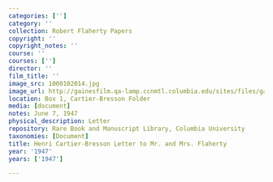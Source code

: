 ```yaml
---
categories: ['']
category: ''
collection: Robert Flaherty Papers
copyright: ''
copyright_notes: ''
course: ''
courses: ['']
director: ''
film_title: ''
image_src: 1000102014.jpg
image_url: http://gainesfilm.qa-lamp.ccnmtl.columbia.edu/sites/files/gainesfilm/images/1000102014.jpg
location: Box 1, Cartier-Bresson Folder
media: [document]
notes: June 7, 1947
physical_description: Letter
repository: Rare Book and Manuscript Library, Columbia University
taxonomies: [Document]
title: Henri Cartier-Bresson Letter to Mr. and Mrs. Flaherty
year: '1947'
years: ['1947']

---
```


